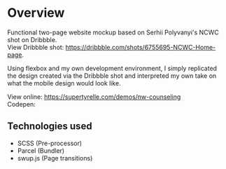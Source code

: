 # Overview
Functional two-page website mockup based on Serhii Polyvanyi's NCWC shot on Dribbble.  
View Dribbble shot: https://dribbble.com/shots/6755695-NCWC-Home-page.  

Using flexbox and my own development environment, I simply replicated the design created via the Dribbble shot and interpreted my own take on what the mobile design would look like.

View online: https://supertyrelle.com/demos/nw-counseling  
Codepen: 

## Technologies used
<ul>
<li>SCSS (Pre-processor)</li>
<li>Parcel (Bundler)</li>
<li>swup.js (Page transitions)</li>
</ul>
